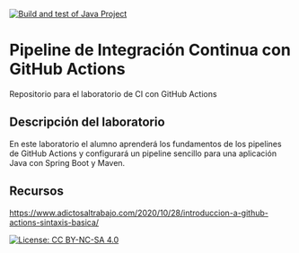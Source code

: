 [![Build and test of Java Project](https://github.com/ETSISI-EMS/ems2024-lab-1-3-ci-github-actions-MarioBravoCuadro/actions/workflows/main.yml/badge.svg)](https://github.com/ETSISI-EMS/ems2024-lab-1-3-ci-github-actions-MarioBravoCuadro/actions/workflows/main.yml)

# Pipeline de Integración Continua con GitHub Actions

Repositorio para el laboratorio de CI con GitHub Actions

## Descripción del laboratorio

En este laboratorio el alumno aprenderá los fundamentos de los pipelines de GitHub Actions y configurará un pipeline
sencillo para una aplicación Java con Spring Boot y Maven. 

## Recursos
https://www.adictosaltrabajo.com/2020/10/28/introduccion-a-github-actions-sintaxis-basica/

[![License: CC BY-NC-SA 4.0](https://img.shields.io/badge/License-CC_BY--NC--SA_4.0-lightgrey.svg)](https://creativecommons.org/licenses/by-nc-sa/4.0/)
